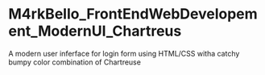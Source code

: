 # M4rkBello_FrontEndWebDevelopement_ModernUI_Chartreus
A modern user inferface for login form using HTML/CSS witha catchy bumpy color combination of Chartreuse
